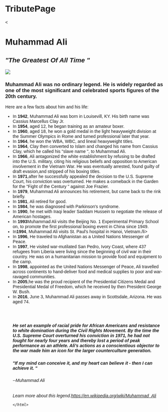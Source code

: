 # TributePage
<html>

<head>

  <!-- required meta tags -->
  <meta charset="utf-8">
  <meta http-equiv="X-UA-Compatible" content="IE-edge">
  <meta name="viewport" content="width-device-width" , initial-scal=1 ">
    <!-- title -->
    <title>Build A Tribute Page</title>
                                                                       <
<style>
  body {
      font-family: Arial, sans-serif;
    }
  </style>
  <h1 class="text-center ">Muhammad Ali</h1>
  <h2 class="text-center "><em>"The Greatest Of All Time "</em></h2>
  
  <img src="https://tse4.mm.bing.net/th?id=OIP.U-BfwHLwgXWXP20qhTSn_wHaEK&pid=15.1&P=0&w=278&h=157 ">
  
<h3> Muhammad Ali was no ordinary legend. He is widely regarded as one of the most significant and celebrated sports figures of the 20th century. </h3>
    <p>Here are a few facts about him and his life:</p>
</head>

</p>
<ul>
  <li>In <strong>1942</strong>, Muhammad Ali was born in Louisevill, KY. His birth name was Cassius Marcellus Clay Jr.</li>
  <li>In <strong>1954</strong>, aged 12, he began training as an amateur boxer.</li>
  <li>In <strong>1960</strong>, aged 18, he won a gold medal in the light heavyweight division at the Summer Olympics in Rome and turned professional later that year.</li>
  <li>In <strong>1964</strong>, he won the WBA, WBC, and lineal heavyweight titles.</li>
  <li>In <strong>1964</strong>, Clay then converted to Islam and changed his name from Cassius Clay, which he called his "slave name ", to Muhammad Ali.</li>
  <li>In <strong>1966</strong>, Ali antagonized the white establishment by refusing to be drafted into the U.S. military, citing his religious beliefs and opposition to American involvement in the Vietnam War. He was eventually arrested, found guilty of draft
    evasion,and stripped of his boxing titles. </li>
  <li>In <strong>1971</strong>,after he successfully appealed the decision to the U.S. Supreme Court, his conviction was overturned. He makes a comeback in the Garden for the "Fight of the Century " against Joe Frazier.</li>
  <li>In <strong>1979</strong>, Muhammad Ali announces his retirement, but came back to the rink briefly.</li>
  <li>In <strong>1981</strong>, Ali retired for good.</li>
  <li>In <strong>1984</strong>, he was diagnosed with Parkinson's syndrome.</li>
  <li>In <strong>1990</strong>, he met with Iraqi leader Saddam Hussein to negotiate the release of American hostages.</li>
  <li>In <strong>1993</strong>Muhammad Ali visits the Beijing No. 1 Experimental Primary School on, to promote the first professional boxing event in China since 1949.</li>
  <li>In<strong>1994</strong>, Muhammad Ali visits St. Paul's hospital in Hanoi, Vietnam./li>
  <li>In <strong>1996</strong>, He traveled to Afghanistan as a United Nations Messenger of Peace.</li>
  <li>In <strong>1997</strong>, He visited war-mutilated San Pedro, Ivory Coast, where 437 refugees from Liberia were living since the beginning of civil war in their country. He was on a humanitarian mission to provide food and equipment to the camp.
  <li>In <strong>1998</strong>, appointed as the United Nations Messenger of Peace, Ali travelled across continents to hand-deliver food and medical supplies to poor and war-ravaged communities.</li>
  <li>In <strong>2005</strong>,he was the proud recipient of the Presidential Citizens Medal and Presidential Medal of Freedom, which he received by then President George W. Bush.</li>
  <li>In <strong>2016</strong>, June 3, Muhammad Ali passes away in Scottsdale, Arizona. He was aged 74.</li>

  <h5 style="margin-top: 60px ">He set an example of racial pride for African Americans and resistance to white domination during the Civil Rights Movement. By the time the U.S. Supreme Court overturned his conviction in 1971, he had not fought for nearly four years and thereby lost a period of peak performance as an athlete. Ali's actions as a conscientious objector to the war made him an icon for the larger counterculture generation.</h5>
  <h5><em>"If my mind can conceive it, and my heart can believe it - then I can achieve it. "<em></h5>
    <h6>--Muhammad Ali</h6>
                                                                                             <p>Learn more about this legend.<a href="https://en.wikipedia.org/wiki/Muhammad_Ali ">https://en.wikipedia.org/wiki/Muhammad_Ali</a></p>
    
    </html>
